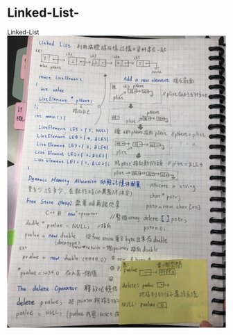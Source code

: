 # Linked-List-
Linked-List 
![image](https://github.com/yunhuitseng/Linked-List-/blob/master/S__22642762.jpg)
